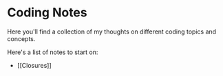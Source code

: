 # Coding Notes

Here you'll find a collection of my thoughts on different coding topics and concepts. 

Here's a list of notes to start on:

- [[Closures]]